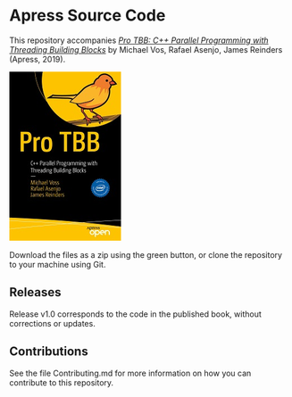 # Apress Source Code

This repository accompanies [*Pro TBB: C++ Parallel Programming with Threading Building Blocks*](https://www.apress.com/978-1-4842-4397-8) by Michael Vos, Rafael Asenjo, James Reinders (Apress, 2019).

[comment]: #cover
![Cover image](978-1-4842-4397-8.jpg)

Download the files as a zip using the green button, or clone the repository to your machine using Git.

## Releases

Release v1.0 corresponds to the code in the published book, without corrections or updates.

## Contributions

See the file Contributing.md for more information on how you can contribute to this repository.
